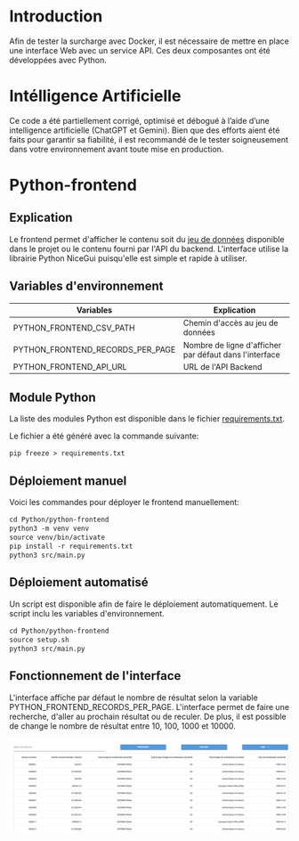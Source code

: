 # Introduction
Afin de tester la surcharge avec Docker, il est nécessaire de mettre en place une interface Web avec un service API. Ces deux composantes ont été développées avec Python.

# Intélligence Artificielle
Ce code a été partiellement corrigé, optimisé et débogué à l’aide d’une intelligence artificielle (ChatGPT et Gemini). Bien que des efforts aient été faits pour garantir sa fiabilité, il est recommandé de le tester soigneusement dans votre environnement avant toute mise en production.

# Python-frontend
## Explication
Le frontend permet d'afficher le contenu soit du [jeu de données](SQL/Dataset/PT_priority_claim_2000001_to_4000000_2024-10-11.csv) disponible dans le projet ou le contenu fourni par l'API du backend. L'interface utilise la librairie Python NiceGui puisqu'elle est simple et rapide à utiliser. 

## Variables d'environnement
| Variables | Explication |
| -------- | -------- |
|PYTHON_FRONTEND_CSV_PATH| Chemin d'accès au jeu de données |
|PYTHON_FRONTEND_RECORDS_PER_PAGE| Nombre de ligne d'afficher par défaut dans l'interface |
|PYTHON_FRONTEND_API_URL| URL de l'API Backend |

## Module Python
La liste des modules Python est disponible dans le fichier [requirements.txt](Python/python-frontend/requirements.txt).


Le fichier a été généré avec la commande suivante:
```
pip freeze > requirements.txt
```

## Déploiement manuel
Voici les commandes pour déployer le frontend manuellement:

```
cd Python/python-frontend
python3 -m venv venv
source venv/bin/activate
pip install -r requirements.txt
python3 src/main.py
```

## Déploiement automatisé
Un script est disponible afin de faire le déploiement automatiquement. Le script inclu les variables d'environnement.

```
cd Python/python-frontend
source setup.sh
python3 src/main.py
```

## Fonctionnement de l'interface
L'interface affiche par défaut le nombre de résultat selon la variable PYTHON_FRONTEND_RECORDS_PER_PAGE. L'interface permet de faire une recherche, d'aller au prochain résultat ou de reculer. De plus, il est possible de change le nombre de résultat entre 10, 100, 1000 et 10000.

![Interface](Python/images/interface.png)


